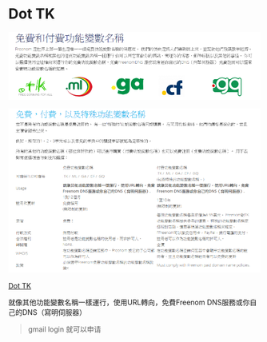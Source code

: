 # Dot TK

![](./images/20180712094103.png)

![](./images/20180712094621.png)

[Dot TK](http://www.freenom.com/zu/freeandpaiddomains.html)

就像其他功能變數名稱一樣運行，使用URL轉向，免費Freenom DNS服務或你自己的DNS（寫明伺服器）

> gmail login 就可以申请

